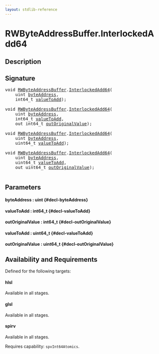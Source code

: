```yaml
---
layout: stdlib-reference
---
```


# RWByteAddressBuffer\.InterlockedAdd64

## Description





## Signature 

<pre>
<span class="code_keyword">void</span> <a href="/stdlib-reference/types/rwbyteaddressbuffer-0126d/index" class="code_type">RWByteAddressBuffer</a>.<a href="/stdlib-reference/types/rwbyteaddressbuffer-0126d/interlockedadd64-0b">InterlockedAdd64</a>(
    <span class="code_keyword">uint</span> <a href="/stdlib-reference/types/rwbyteaddressbuffer-0126d/interlockedadd64-0b#decl-byteAddress" class="code_param">byteAddress</a>,
    int64_t <a href="/stdlib-reference/types/rwbyteaddressbuffer-0126d/interlockedadd64-0b#decl-valueToAdd" class="code_param">valueToAdd</a>);

<span class="code_keyword">void</span> <a href="/stdlib-reference/types/rwbyteaddressbuffer-0126d/index" class="code_type">RWByteAddressBuffer</a>.<a href="/stdlib-reference/types/rwbyteaddressbuffer-0126d/interlockedadd64-0b">InterlockedAdd64</a>(
    <span class="code_keyword">uint</span> <a href="/stdlib-reference/types/rwbyteaddressbuffer-0126d/interlockedadd64-0b#decl-byteAddress" class="code_param">byteAddress</a>,
    int64_t <a href="/stdlib-reference/types/rwbyteaddressbuffer-0126d/interlockedadd64-0b#decl-valueToAdd" class="code_param">valueToAdd</a>,
    <span class="code_keyword">out</span> int64_t <a href="/stdlib-reference/types/rwbyteaddressbuffer-0126d/interlockedadd64-0b#decl-outOriginalValue" class="code_param">outOriginalValue</a>);

<span class="code_keyword">void</span> <a href="/stdlib-reference/types/rwbyteaddressbuffer-0126d/index" class="code_type">RWByteAddressBuffer</a>.<a href="/stdlib-reference/types/rwbyteaddressbuffer-0126d/interlockedadd64-0b">InterlockedAdd64</a>(
    <span class="code_keyword">uint</span> <a href="/stdlib-reference/types/rwbyteaddressbuffer-0126d/interlockedadd64-0b#decl-byteAddress" class="code_param">byteAddress</a>,
    uint64_t <a href="/stdlib-reference/types/rwbyteaddressbuffer-0126d/interlockedadd64-0b#decl-valueToAdd" class="code_param">valueToAdd</a>);

<span class="code_keyword">void</span> <a href="/stdlib-reference/types/rwbyteaddressbuffer-0126d/index" class="code_type">RWByteAddressBuffer</a>.<a href="/stdlib-reference/types/rwbyteaddressbuffer-0126d/interlockedadd64-0b">InterlockedAdd64</a>(
    <span class="code_keyword">uint</span> <a href="/stdlib-reference/types/rwbyteaddressbuffer-0126d/interlockedadd64-0b#decl-byteAddress" class="code_param">byteAddress</a>,
    uint64_t <a href="/stdlib-reference/types/rwbyteaddressbuffer-0126d/interlockedadd64-0b#decl-valueToAdd" class="code_param">valueToAdd</a>,
    <span class="code_keyword">out</span> uint64_t <a href="/stdlib-reference/types/rwbyteaddressbuffer-0126d/interlockedadd64-0b#decl-outOriginalValue" class="code_param">outOriginalValue</a>);

</pre>

## Parameters

#### byteAddress  : uint {#decl-byteAddress}
#### valueToAdd  : int64\_t {#decl-valueToAdd}
#### outOriginalValue  : int64\_t {#decl-outOriginalValue}
#### valueToAdd  : uint64\_t {#decl-valueToAdd}
#### outOriginalValue  : uint64\_t {#decl-outOriginalValue}

## Availability and Requirements

Defined for the following targets:

#### hlsl
Available in all stages.

#### glsl
Available in all stages.

#### spirv
Available in all stages.

Requires capability: `spvInt64Atomics`.


